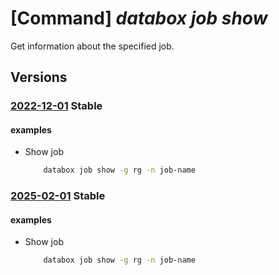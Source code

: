 # [Command] _databox job show_

Get information about the specified job.

## Versions

### [2022-12-01](/Resources/mgmt-plane/L3N1YnNjcmlwdGlvbnMve30vcmVzb3VyY2Vncm91cHMve30vcHJvdmlkZXJzL21pY3Jvc29mdC5kYXRhYm94L2pvYnMve30=/2022-12-01.xml) **Stable**

<!-- mgmt-plane /subscriptions/{}/resourcegroups/{}/providers/microsoft.databox/jobs/{} 2022-12-01 -->

#### examples

- Show job
    ```bash
        databox job show -g rg -n job-name
    ```

### [2025-02-01](/Resources/mgmt-plane/L3N1YnNjcmlwdGlvbnMve30vcmVzb3VyY2Vncm91cHMve30vcHJvdmlkZXJzL21pY3Jvc29mdC5kYXRhYm94L2pvYnMve30=/2025-02-01.xml) **Stable**

<!-- mgmt-plane /subscriptions/{}/resourcegroups/{}/providers/microsoft.databox/jobs/{} 2025-02-01 -->

#### examples

- Show job
    ```bash
        databox job show -g rg -n job-name
    ```
